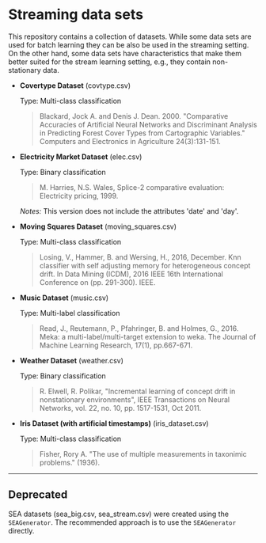# Streaming data sets

This repository contains a collection of datasets. While some data sets are used for batch learning they can be also be used in the streaming setting. On the other hand, some data sets have characteristics that make them better suited for the stream learning setting, e.g., they contain non-stationary data.

*  **Covertype Dataset** (covtype.csv)

   Type: Multi-class classification
   > Blackard, Jock A. and Denis J. Dean. 2000. "Comparative Accuracies of Artificial Neural Networks and Discriminant Analysis in Predicting Forest Cover Types from Cartographic Variables." Computers and Electronics in Agriculture 24(3):131-151.

* **Electricity Market Dataset** (elec.csv)

  Type: Binary classification
  > M. Harries, N.S. Wales, Splice-2 comparative evaluation: Electricity pricing, 1999.

  *Notes:* This version does not include the attributes 'date' and 'day'.

* **Moving Squares Dataset** (moving_squares.csv)

  Type: Multi-class classification
  > Losing, V., Hammer, B. and Wersing, H., 2016, December. Knn classifier with self adjusting memory for heterogeneous concept drift. In Data Mining (ICDM), 2016 IEEE 16th International Conference on (pp. 291-300). IEEE.

* **Music Dataset** (music.csv)

  Type: Multi-label classification
  > Read, J., Reutemann, P., Pfahringer, B. and Holmes, G., 2016. Meka: a multi-label/multi-target extension to weka. The Journal of Machine Learning Research, 17(1), pp.667-671.

* **Weather Dataset** (weather.csv)

  Type: Binary classification

  > R. Elwell, R. Polikar, "Incremental learning of concept drift in nonstationary environments", IEEE Transactions on Neural Networks, vol. 22, no. 10, pp. 1517-1531, Oct 2011.

* **Iris Dataset (with artificial timestamps)** (iris_dataset.csv)

  Type: Multi-class classification
  
  > Fisher, Rory A. "The use of multiple measurements in taxonimic problems." (1936).
  
---

## Deprecated

SEA datasets (sea_big.csv, sea_stream.csv) were created using the `SEAGenerator`. The recommended approach is to use the `SEAGenerator` directly.
